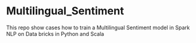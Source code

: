 # Multilingual_Sentiment
This repo show cases how to train a Multilingual Sentiment model in Spark NLP on Data bricks in Python and Scala 
